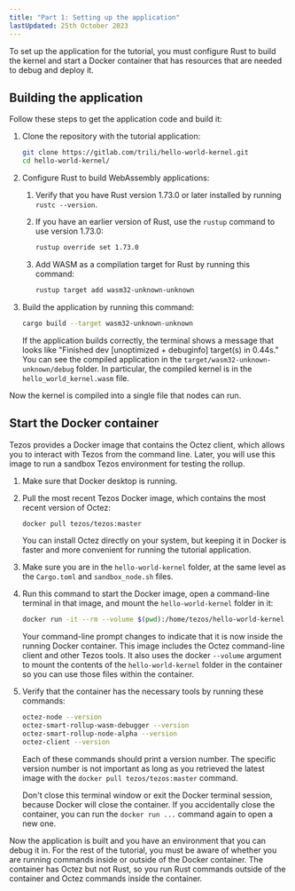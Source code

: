 ```yaml
---
title: "Part 1: Setting up the application"
lastUpdated: 25th October 2023
---
```


To set up the application for the tutorial, you must configure Rust to build the kernel and start a Docker container that has resources that are needed to debug and deploy it.

## Building the application

Follow these steps to get the application code and build it:

1. Clone the repository with the tutorial application:

   ```bash
   git clone https://gitlab.com/trili/hello-world-kernel.git
   cd hello-world-kernel/
   ```

1. Configure Rust to build WebAssembly applications:

   1. Verify that you have Rust version 1.73.0 or later installed by running `rustc --version`.

   1. If you have an earlier version of Rust, use the `rustup` command to use version 1.73.0:

      ```bash
      rustup override set 1.73.0
      ```

   1. Add WASM as a compilation target for Rust by running this command:

      ```bash
      rustup target add wasm32-unknown-unknown
      ```

1. Build the application by running this command:

   ```bash
   cargo build --target wasm32-unknown-unknown
   ```

   If the application builds correctly, the terminal shows a message that looks like "Finished dev [unoptimized + debuginfo] target(s) in 0.44s."
   You can see the compiled application in the `target/wasm32-unknown-unknown/debug` folder.
   In particular, the compiled kernel is in the `hello_world_kernel.wasm` file.

Now the kernel is compiled into a single file that nodes can run.

## Start the Docker container

Tezos provides a Docker image that contains the Octez client, which allows you to interact with Tezos from the command line.
Later, you will use this image to run a sandbox Tezos environment for testing the rollup.

1. Make sure that Docker desktop is running.

1. Pull the most recent Tezos Docker image, which contains the most recent version of Octez:

   ```bash
   docker pull tezos/tezos:master
   ```

   You can install Octez directly on your system, but keeping it in Docker is faster and more convenient for running the tutorial application.

1. Make sure you are in the `hello-world-kernel` folder, at the same level as the `Cargo.toml` and `sandbox_node.sh` files.

1. Run this command to start the Docker image, open a command-line terminal in that image, and mount the `hello-world-kernel` folder in it:

   ```bash
   docker run -it --rm --volume $(pwd):/home/tezos/hello-world-kernel --entrypoint /bin/sh --name octez-container tezos/tezos:master
   ```

   Your command-line prompt changes to indicate that it is now inside the running Docker container.
   This image includes the Octez command-line client and other Tezos tools.
   It also uses the docker `--volume` argument to mount the contents of the `hello-world-kernel` folder in the container so you can use those files within the container.

1. Verify that the container has the necessary tools by running these commands:

   ```bash
   octez-node --version
   octez-smart-rollup-wasm-debugger --version
   octez-smart-rollup-node-alpha --version
   octez-client --version
   ```

   Each of these commands should print a version number.
   The specific version number is not important as long as you retrieved the latest image with the `docker pull tezos/tezos:master` command.

   Don't close this terminal window or exit the Docker terminal session, because Docker will close the container.
   If you accidentally close the container, you can run the `docker run ...` command again to open a new one.

Now the application is built and you have an environment that you can debug it in.
For the rest of the tutorial, you must be aware of whether you are running commands inside or outside of the Docker container.
The container has Octez but not Rust, so you run Rust commands outside of the container and Octez commands inside the container.
